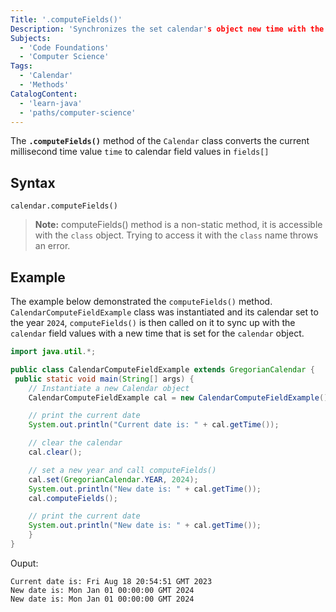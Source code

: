 ```yaml
---
Title: '.computeFields()'
Description: 'Synchronizes the set calendar's object new time with the calendar's field values.'
Subjects:
  - 'Code Foundations'
  - 'Computer Science'
Tags:
  - 'Calendar'
  - 'Methods'
CatalogContent:
  - 'learn-java'
  - 'paths/computer-science'
---
```


The **`.computeFields()`** method of the `Calendar` class converts the current millisecond time value `time` to calendar field values in `fields[]`

## Syntax

```pseudo
calendar.computeFields()
```

> **Note:** computeFields() method is a non-static method, it is accessible with the `class` object. Trying to access it with the `class` name throws an error.

## Example

The example below demonstrated the `computeFields()` method. `CalendarComputeFieldExample` class was instantiated and its calendar set to the year `2024`, `computeFields()` is then called on it to sync up with the `calendar` field values with a new time that is set for the `calendar` object.

```java
import java.util.*;

public class CalendarComputeFieldExample extends GregorianCalendar {
 public static void main(String[] args) {
    // Instantiate a new Calendar object
    CalendarComputeFieldExample cal = new CalendarComputeFieldExample();

    // print the current date
    System.out.println("Current date is: " + cal.getTime());

    // clear the calendar
    cal.clear();

    // set a new year and call computeFields()
    cal.set(GregorianCalendar.YEAR, 2024);
    System.out.println("New date is: " + cal.getTime());
    cal.computeFields();

    // print the current date
    System.out.println("New date is: " + cal.getTime());
    }
}
```

Ouput:

```shell
Current date is: Fri Aug 18 20:54:51 GMT 2023
New date is: Mon Jan 01 00:00:00 GMT 2024
New date is: Mon Jan 01 00:00:00 GMT 2024
```
